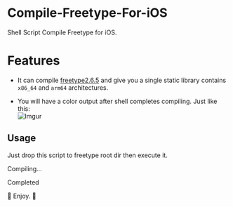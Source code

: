 # Compile-Freetype-For-iOS
Shell Script Compile Freetype for iOS.

# Features

* It can compile [freetype2.6.5](http://www.freetype.org/download.html) and give you a single static library contains `x86_64` and `arm64` architectures.

* You will have a color output after shell completes compiling. Just like this:  
![Imgur](http://i.imgur.com/k22UmUu.png)

## Usage

Just drop this script to freetype root dir then execute it.

Compiling...

Completed

:tada: Enjoy. :tada:
